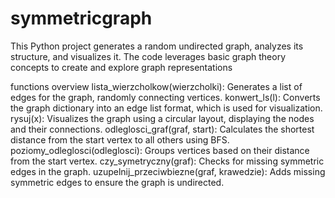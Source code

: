 # symmetricgraph
This Python project generates a random undirected graph, analyzes its structure, and visualizes it. The code leverages basic graph theory concepts to create and explore graph representations

functions overview
lista_wierzcholkow(wierzcholki): Generates a list of edges for the graph, randomly connecting vertices.
konwert_ls(l): Converts the graph dictionary into an edge list format, which is used for visualization.
rysuj(x): Visualizes the graph using a circular layout, displaying the nodes and their connections.
odleglosci_graf(graf, start): Calculates the shortest distance from the start vertex to all others using BFS.
poziomy_odleglosci(odleglosci): Groups vertices based on their distance from the start vertex.
czy_symetryczny(graf): Checks for missing symmetric edges in the graph.
uzupelnij_przeciwbiezne(graf, krawedzie): Adds missing symmetric edges to ensure the graph is undirected.
